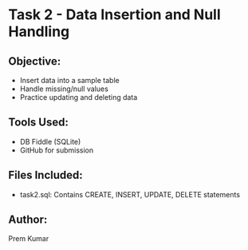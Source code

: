 # Task 2 - Data Insertion and Null Handling

## Objective:
- Insert data into a sample table
- Handle missing/null values
- Practice updating and deleting data

## Tools Used:
- DB Fiddle (SQLite)
- GitHub for submission

## Files Included:
- task2.sql: Contains CREATE, INSERT, UPDATE, DELETE statements

## Author:
Prem Kumar
